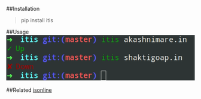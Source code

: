 ##Installation

> pip install itis

##Usage
<img src="itis/pic.png">

##Related
[isonline](https://github.com/akashnimare/isonline)
